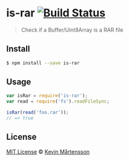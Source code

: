 # is-rar [![Build Status](https://travis-ci.org/kevva/is-rar.svg?branch=master)](https://travis-ci.org/kevva/is-rar)

> Check if a Buffer/Uint8Array is a RAR file

## Install

```sh
$ npm install --save is-rar
```

## Usage

```js
var isRar = require('is-rar');
var read = require('fs').readFileSync;

isRar(read('foo.rar'));
// => true
```

## License

[MIT License](http://en.wikipedia.org/wiki/MIT_License) © [Kevin Mårtensson](https://github.com/kevva)
